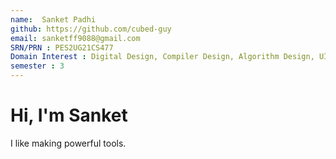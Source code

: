 ```yaml
---
name:  Sanket Padhi
github: https://github.com/cubed-guy
email: sanketff9088@gmail.com
SRN/PRN : PES2UG21CS477
Domain Interest : Digital Design, Compiler Design, Algorithm Design, UI/UX Design
semester : 3
---
```


# Hi, I'm Sanket
I like making powerful tools.
